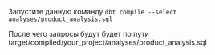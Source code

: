 Запустите данную команду
```dbt compile --select analyses/product_analysis.sql```

После чего запросы будут  будет по пути
target/compiled/your_project/analyses/product_analysis.sql
